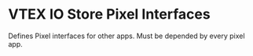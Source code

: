 # VTEX IO Store Pixel Interfaces

Defines Pixel interfaces for other apps. Must be depended by every pixel app.
